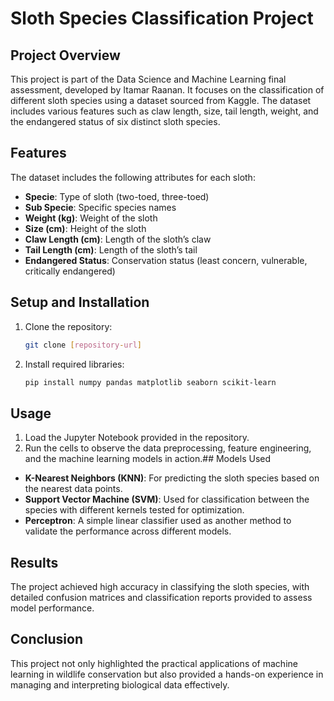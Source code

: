 # Sloth Species Classification Project

## Project Overview
This project is part of the Data Science and Machine Learning final assessment, developed by Itamar Raanan. It focuses on the classification of different sloth species using a dataset sourced from Kaggle. The dataset includes various features such as claw length, size, tail length, weight, and the endangered status of six distinct sloth species.

## Features
The dataset includes the following attributes for each sloth:
- **Specie**: Type of sloth (two-toed, three-toed)
- **Sub Specie**: Specific species names
- **Weight (kg)**: Weight of the sloth
- **Size (cm)**: Height of the sloth
- **Claw Length (cm)**: Length of the sloth’s claw
- **Tail Length (cm)**: Length of the sloth’s tail
- **Endangered Status**: Conservation status (least concern, vulnerable, critically endangered)

## Setup and Installation
1. Clone the repository:
   ```bash
   git clone [repository-url]
   ```
2. Install required libraries:
   ```bash
   pip install numpy pandas matplotlib seaborn scikit-learn
   ```

## Usage
1. Load the Jupyter Notebook provided in the repository.
2. Run the cells to observe the data preprocessing, feature engineering, and the machine learning models in action.## Models Used
- **K-Nearest Neighbors (KNN)**: For predicting the sloth species based on the nearest data points.
- **Support Vector Machine (SVM)**: Used for classification between the species with different kernels tested for optimization.
- **Perceptron**: A simple linear classifier used as another method to validate the performance across different models.

## Results
The project achieved high accuracy in classifying the sloth species, with detailed confusion matrices and classification reports provided to assess model performance.

## Conclusion
This project not only highlighted the practical applications of machine learning in wildlife conservation but also provided a hands-on experience in managing and interpreting biological data effectively.
